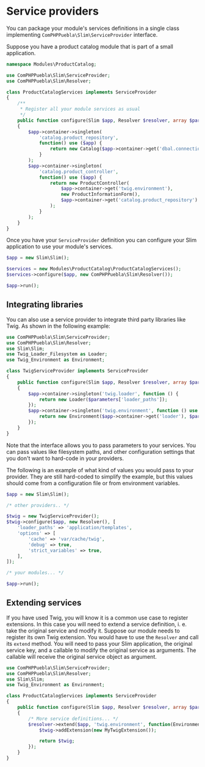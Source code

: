 # Service providers

You can package your module's services definitions in a single class implementing
`ComPHPPuebla\Slim\ServiceProvider` interface.

Suppose you have a product catalog module that is part of a small application.

```php
namespace Modules\ProductCatalog;

use ComPHPPuebla\Slim\ServiceProvider;
use ComPHPPuebla\Slim\Resolver;

class ProductCatalogServices implements ServiceProvider
{
    /**
     * Register all your module services as usual
     */
    public function configure(Slim $app, Resolver $resolver, array $parameters = [])
    {
        $app->container->singleton(
            'catalog.product_repository',
            function() use ($app) {
                return new Catalog($app->container->get('dbal.connection'));
            }
        );
        $app->container->singleton(
            'catalog.product_controller',
            function() use ($app) {
                return new ProductController(
                    $app->container->get('twig.environment'),
                    new ProductInformationForm(),
                    $app->container->get('catalog.product_repository')
                );
            }
        );
    }
}
```

Once you have your `ServiceProvider` definition you can configure your Slim application
to use your module's services.

```php
$app = new Slim\Slim();

$services = new Modules\ProductCatalog\ProductCatalogServices();
$services->configure($app, new ComPHPPuebla\Slim\Resolver());

$app->run();
```

## Integrating libraries

You can also use a service provider to integrate third party libraries like Twig.
As shown in the following example:

```php
use ComPHPPuebla\Slim\ServiceProvider;
use ComPHPPuebla\Slim\Resolver;
use Slim\Slim;
use Twig_Loader_Filesystem as Loader;
use Twig_Environment as Environment;

class TwigServiceProvider implements ServiceProvider
{
    public function configure(Slim $app, Resolver $resolver, array $parameters = [])
    {
        $app->container->singleton('twig.loader', function () {
            return new Loader($parameters['loader_paths']);
        });
        $app->container->singleton('twig.environment', function () use ($app) {
            return new Environment($app->container->get('loader'), $parameters['options']);
        });
    }
}
```

Note that the interface allows you to pass parameters to your services. You can
pass values like filesystem paths, and other configuration settings that you
don't want to hard-code in your providers.

The following is an example of what kind of values you would pass to your provider.
They are still hard-coded to simplify the example, but this values should come from
a configuration file or from environment variables.

```php
$app = new Slim\Slim();

/* other providers.. */

$twig = new TwigServiceProvider();
$twig->configure($app, new Resolver(), [
    'loader_paths' => 'application/templates',
    'options' => [
        'cache' => 'var/cache/twig',
        'debug' => true,
        'strict_variables' => true,
    ],
]);

/* your modules... */

$app->run();
```

## Extending services

If you have used Twig, you will know it is a common use case to register extensions.
In this case you will need to extend a service definition, i. e. take the original
service and modify it. Suppose our module needs to register its own Twig extension.
You would have to use the `Resolver` and call its `extend` method. You will need to
pass your Slim application, the original service key, and a callable to modify the
original service as arguments. The callable will receive the original service object
as argument.

```php
use ComPHPPuebla\Slim\ServiceProvider;
use ComPHPPuebla\Slim\Resolver;
use Slim\Slim;
use Twig_Environment as Environment;

class ProductCatalogServices implements ServiceProvider
{
    public function configure(Slim $app, Resolver $resolver, array $parameters = [])
    {
        /* More service definitions... */
        $resolver->extend($app, 'twig.environment', function(Environment $twig) {
            $twig->addExtension(new MyTwigExtension());

            return $twig;
        });
    }
}
```
